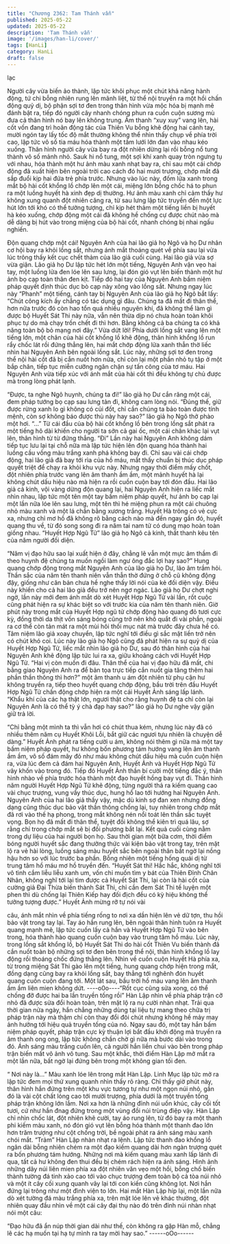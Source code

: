 ```yaml
---
title: "Chương 2362: Tam Thánh vẫn"
published: 2025-05-22
updated: 2025-05-22
description: 'Tam Thánh vẫn'
image: '/images/han-li/cover/'
tags: [HanLi]
category: HanLi
draft: false
---
```


lạc

Người cây vừa biến ảo thành, lập tức khôi phục một chút khả
năng hành động, tứ chi bỗng nhiên rung lên mãnh liệt, từ thể nội
truyền ra một hồi chấn động quỷ dị, bộ phận sợi tơ đen trong thân
hình vừa mộc hóa bị mạnh mẽ đánh bật ra, tiếp đó người cây
nhanh chóng phun ra cuồn cuộn sương mù đưa cả thân hình nó
bay lên không trung.
Âm thanh “xuy xuy” vang lên, hài cốt vốn đang trì hoãn động tác
của Thiên Vu bỗng khẽ động hai cánh tay, mười ngón tay lấy tốc
độ mắt thường không thể nhìn thấy chụp về phía trời cao, lập tức
vô số tia máu hóa thành một tấm lưới lớn đan vào nhau kéo
xuống.
Thân hình người cây vừa bay ra đột nhiên dừng lại rồi bỗng nổ
tung thành vô số mảnh nhỏ.
Sauk hi nổ tung, một sợi khí xanh quay tròn ngưng tụ với nhau,
hóa thành một hư ảnh màu xanh nhạt bay ra, chỉ sau một cái
chớp động đã xuất hiện bên ngoài trời cao cách đó hai mươi
trượng, chớp mắt đã sắp đuổi kịp hai đứa trẻ phía trước.
Nhưng vào lúc này, đốm lửa xanh trong mắt bộ hài cốt khổng lồ
chớp lên một cái, miệng lớn bỗng chốc há to phun ra một luồng
huyết hà xinh đẹp dị thường.
Hư ảnh màu xanh chỉ cảm thấy hư không xung quanh đột nhiên
căng ra, từ sau lưng lập tức truyền đến một lực hút lớn tới khó có
thể tưởng tượng, chỉ kịp hét thảm một tiếng liền bị huyết hà kéo
xuống, chớp động một cái đã không hề chống cự được chút nào
mà dễ dàng bị hút vào trong miệng của bộ hài cốt, nhanh chóng bị
nhai ngấu nghiến.

Độn quang chớp một cái!
Nguyên Anh của hai lão giả họ Ngô và họ Dư nhân cơ hội bay ra
khỏi lồng sắt, nhưng ánh mắt thoáng quét về phía sau lại vừa lúc
trông thấy kết cục chết thảm của lão giả cuối cùng.
Hai lão giả vừa sợ vừa giận.
Lão giả họ Dư lập tức hét lớn một tiếng, Nguyên Anh vặn vẹo hai
tay, một luồng lửa đen lóe lên sau lưng, lại đón gió vụt lên biến
thành một hư ảnh bọ cạp toàn thân đen kịt.
Tiếp đó hai tay của Nguyên Anh bấm niệm pháp quyết định thúc
dục bò cạp này xông vào lồng sắt.
Nhưng ngay lúc này “Phanh” một tiếng, cánh tay bị Nguyên Anh
của lão giả họ Ngô bắt lấy:
“Chút công kích ấy chẳng có tác dụng gì đâu. Chúng ta đã mất đi
thân thể, hơn nữa trước đó còn hao tổn quá nhiều nguyên khí, đã
không thể làm gì được bộ Huyết Sát Thi này nữa, vẫn nên thừa
dịp nó chưa hoàn toàn khôi phục tự do mà chạy trốn chết đi thì
hơn. Bằng không cả ba chúng ta có khả năng toàn bộ bỏ mạng
nơi đây.”
Vừa dứt lời!
Phía dưới lồng sắt vang lên một tiếng lớn, một chân của hài cốt
khổng lồ khẽ động, thân hình khổng lồ run rẩy chốc lát rồi đứng
thẳng lên, hai mắt chớp động lửa xanh thẫn thờ liếc nhìn hai
Nguyên Anh bên ngoài lồng sắt.
Lúc này, những sợi tơ đen trong thể nội hài cốt đã bị cắn nuốt hơn
nửa, chỉ còn lại một phần nhỏ tụ tập ở một bắp chân, tiếp tục
miễn cưỡng ngăn chặn sự tấn công của tơ máu.
Hai Nguyên Anh vừa tiếp xúc với ánh mắt của hài cốt thì đều
không tự chủ được mà trong lòng phát lạnh.

“Được, ta nghe Ngô huynh, chúng ta đi!” lão giả họ Dư cắn răng
một cái, đem pháp tướng bọ cạp sau lưng tản đi, không cam lòng
nói.
“Đúng thế, giữ được rừng xanh lo gì không có củi đốt, chỉ cần
chúng ta bảo toàn được tính mệnh, còn sợ không báo được thù
này hay sao?” lão giả họ Ngô thở phào một hơi.
“…”
Từ cái đầu của bộ hài cốt khổng lồ bên trong lồng sắt phát ra một
tiếng hô dài khiến cho người ta sởn cả gai ốc, một cái chân khác
lại vụt lên, thân hình từ từ đứng thẳng.
“Đi”
Lần này hai Nguyên Anh không dám tiếp tục lưu lại tại chỗ nữa
mà lập tức hiện lên độn quang hóa thành hai luồng cầu vồng màu
trắng xanh phá không bay đi.
Chỉ sau vài cái chớp động, hai lão giả đã bay tới rìa của hồ máu,
mắt thấy chuẩn bị thúc dục pháp quyết triệt để chạy ra khỏi khu
vực này.
Nhưng ngay thời điểm mấy chốt, đột nhiên phía trước vang lên
âm thanh ầm ầm, một mảnh huyết hà lại không chút dấu hiệu nào
mà hiện ra rồi cuồn cuộn bay tới đón đầu.
Hai lão giả cả kinh, vội vàng dừng độn quang lại, hai Nguyên Anh
hiện ra liếc mắt nhìn nhau, lập tức một tên một tay bấm niệm
pháp quyết, hư ảnh bọ cạp lại một lần nữa lóe lên sau lưng, một
tên thì hé miệng phun ra một cái chuông nhỏ màu xanh và một lá
chắn bằng xương trắng.
Huyết Hà trông có vẻ cực xa, nhưng chỉ mơ hồ đã không rõ bằng
cách nào mà đến ngay gần đó, huyết quang thu về, từ đó song
song đi ra năm tai nam tử có dung mạo hoàn toàn giống nhau.
“Huyết Hợp Ngũ Tử” lão giả họ Ngô cả kinh, thất thanh kêu tên
của năm người đối diện.

“Năm vị đạo hữu sao lại xuất hiện ở đây, chẳng lẽ vẫn một mực
âm thầm đi theo huynh đệ chúng ta muốn ngồi làm ngư ông đắc
lợi hay sao?” Hung quang chớp động trong mắt Nguyên Anh của
lão giả họ Dư, lão âm trầm hỏi.
Thần sắc của năm tên thanh niên vẫn thẫn thờ đứng ở chỗ cũ
không động đậy, giống như căn bản chưa hề nghe thấy lời nói
của kẻ đối diện vậy.
Điều này khiến cho cả hai lão giả đều trở nên ngơ ngác.
Lão giả họ Dư chợt nghi ngờ, lần này mới đem ánh mắt dò xét
Huyết Hợp Ngũ Tử vài lần, rốt cuộc cũng phát hiện ra sự khác
biệt so với trước kia của năm tên thanh niên.
Giờ phút này trong mắt của Huyết Hợp ngũ tử chớp động hào
quang đỏ tươi cực kỳ, đồng thời da thịt vốn sáng bóng cũng trở
nên khô quắt đi vài phần, ngoài ra cơ thể còn tản mát ra một mùi
hôi thối mục nát mà trước đây chưa hề có.
Tâm niệm lão giả xoay chuyển, lập tức nghĩ tới điều gì sắc mặt
liền trở nên có chút khó coi.
Lúc này lão giả họ Ngô cũng đã phát hiện ra sự quỷ dị của Huyết
Hợp Ngũ Tử, liếc mắt nhìn lão giả họ Dư, sau đó thân hình của
hai Nguyên Anh khẽ động lập tức lui ra xa, giữu khoảng cách với
Huyết Hợp Ngũ Tử.
“Hai vị còn muốn đi đâu. Thân thể của hai vị đạo hữu đã mất, chi
bằng giao Nguyên Anh ra để bản tọa trực tiếp cắn nuốt gia tăng
thêm hai phần thần thông thì hơn?” một âm thanh u ám đột nhiên
từ phụ cận hư không truyền ra, tiếp theo huyết quang chớp động,
bầu trời trên đầu Huyết Hợp Ngũ Tử chấn động chớp hiện ra một
cái Huyết Ảnh sáng lấp lánh.
“Khẩu khí của các hạ thật lớn, ngươi thật cho rằng huynh đệ ta
chỉ còn lại Nguyên Anh là có thể tỳ ý chà đạp hay sao?” lão giả họ
Dư nghe vậy giận giữ trả lời.

“Chỉ bằng một mình ta thì vẫn hơi có chút thua kém, nhưng lúc
này đã có nhiều thêm năm cụ Huyết Khôi Lỗi, bắt giữ các ngươi
tựu nhiên là chuyện dễ dàng.” Huyết Ảnh phát ra tiếng cười u ám,
không nói thêm gì nữa mà một tay bấm niệm pháp quyết, hư
không bốn phương tám hướng vang lên âm thanh ầm ầm, vô số
đám mây đỏ như máu không chút dấu hiệu mà cuồn cuộn hiện ra,
vừa lúc đem cả đám hai Nguyên Anh, Huyết Ảnh và Huyết Hợp
Ngũ Tử vây khốn vào trong đó.
Tiếp đó Huyết Ảnh thần bí cười một tiếng đắc ý, thân hình nhào
về phía trước hóa thành một đạo huyết hồng bay vụt đi.
Thân hình năm người Huyết Hợp Ngũ Tử khẽ động, từng người
thả ra kiếm quang cao vài chục trượng, vung vẩy thúc dục, hung
hổ lao tới hướng hai Nguyên Anh.
Nguyên Anh của hai lão giả thấy vậy, mặc dù kinh sợ đan xen
nhưng đồng dạng cũng thúc dục bảo vật thần thông chống lại, tuy
nhiên trong chớp mắt đã rơi vào thế hạ phong, trong mắt không
nén nổi toát lên thần sắc tuyệt vọng.
Bọn họ đã mất đi thân thể, tuyệt đối không thể kiên trì quá lâu, sợ
rằng chỉ trong chớp mắt sẽ bị đối phương bắt lại.
Kết quả cuối cùng nằm trong dự liệu của hai người bọn họ.
Sau thời gian một bữa cơm, thời điểm bóng người huyết sắc
đang thưởng thức vài kiện bảo vật trong tay, trên mặt lộ ra vẻ hài
lòng, luồng sáng màu huyết sắc bên ngoài thân bất ngờ lại nồng
hậu hơn so với lúc trước ba phần.
Bỗng nhiên một tiếng hống quái dị từ trung tâm hồ máu mơ hồ
truyền đến.
“Huyết Sát thi! Hắc hắc, không nghĩ tới vô tình cắm liễu liễu xanh
um, vốn chỉ muốn tìm y bát của Thiên Đỉnh Chân Nhân, không
nghĩ tới lại tìm được cả Huyết Sát Thi, lại còn là hài cốt của
cường giả Đại Thừa biến thành Sát Thi, chỉ cần đem Sát Thi tế
luyện một phen thì dù chống lại Thiên Kiếp hay đối địch đều có kỳ
hiệu không thể tưởng tượng được.” Huyết Ảnh mừng rỡ tự nói vài

câu, ánh mắt nhìn về phía tiếng rống to nơi xa dần hiện lên vẻ dữ
tợn, thu hồi bảo vật trong tay lại.
Tay áo hắn rung lên, bên ngoài thân hình tuôn ra Huyết quang
mạnh mẽ, lập tức cuốn lấy cả hắn và Huyết Hợp Ngũ Tử vào bên
trong, hóa thành hào quang cuồn cuộn bay vào trung tâm hồ máu.
Lúc này, trong lồng sắt khổng lồ, bộ Huyết Sát Thi do hài cốt
Thiên Vu biến thành đã cắn nuốt toàn bộ những sợi tơ đen bên
trong thể nội, thân hình khổng lồ lay động rồi thoáng chốc đứng
thằng lên.
Nhìn về cuồn cuộn Huyết Hà phía xa, từ trong miệng Sát Thi gào
lên một tiếng, hung quang chớp hiện trong mắt, đồng dạng cũng
bay ra khỏi lồng sắt, bay thẳng tới nghênh đón huyết quang cuồn
cuộn đang tới.
Một lát sau, bầu trời hồ máu vang lên âm thanh ầm ầm liên mien
không dứt.
----o0o----“Rốt cục cũng sửa xong, có thể chống đỡ được hai ba lần truyền
tống rồi” Hàn Lập nhìn về phía pháp trận cỡ nhỏ đã được sửa đổi
hoàn toàn, trên mặt lộ ra nụ cười nhàn nhạt.
Trải qua thời gian nửa ngày, hắn chẳng những dùng tại liệu tự
mang theo chữa trị pháp trận này mà thậm chí còn thay đổi đôi
chút nhưng không hề mảy may ảnh hưởng tới hiệu quả truyền
tống của nó.
Ngay sau đó, một tay hắn bấm niệm pháp quyết, pháp trận cực kỳ
thuận lợi bắt đầu khởi động mà truyền ra âm thanh ong ong, lập
tức không chần chờ gì nữa mà bước dài vào trong đó.
Ánh sáng màu trắng cuốn lên, cả người hắn liền chui vào bên
trong pháp trận biến mất vô ảnh vô tung.
Sau một khắc, thời điểm Hàn Lập mở mắt ra một lần nữa, bất ngờ
lại đứng bên trong một không gian tối đen.

“ Nơi này là…”
Màu xanh lóe lên trong mắt Hàn Lập. Linh Mục lập tức mở ra lập
tức đem mọi thứ xung quanh nhìn thấy rõ ràng.
Chỉ thấy giờ phút này, thân hình hắn đứng trên một khu vực
tương tự như một ngọn núi nhỏ, gần đó là vài cột chất lỏng cao
tới mười trượng, phía dưới là một truyền tống pháp trận không
lớn lắm.
Nơi xa hơn là những đỉnh núi uốn khúc, cây cối tốt tươi, cứ như
hắn đnag đứng trong một vùng đồi núi trùng điệp vậy.
Hàn Lập chỉ nhìn chốc lát, đột nhiên khẽ cười, tay áo rung lên, từ
đó bay ra một thanh phi kiếm màu xanh, nó đón gió vụt lên bỗng
hóa thành một thanh đao lớn hơn trăm trượng như cột chống trời,
bề ngoài phát ra ánh sáng màu xanh chói mắt.
“Trảm”
Hàn Lập nhàn nhạt ra lệnh.
Lập tức thanh đao khổng lồ ngân dài bỗng nhiên chém ra một đạo
kiếm quang dài hơn ngàn trượng quét ra bốn phương tám hướng.
Những nơi mà kiếm quang màu xanh lấp lánh đi qua, tất cả hư
không đen thui đều bị chém rách hiện ra ánh sáng.
Hình ảnh những dãy núi liên mien phía xa đột nhiên văn vẹo một
hồi, bỗng chố biến thành tường đá tinh xảo cao tới vào chục
trượng đem toàn bộ cả tòa núi nhỏ và một ít cây cối xung quanh
vây lại tới con kiến cũng không lọt.
Nơi hắn đứng lại trông như một đình viện to lớn.
Hai mắt Hàn Lập híp lại, một lần nữa dò xét tường đá màu trắng
phía xa, trên mặt lóe lên vẻ khác thường, đột nhiên quay đầu nhìn
về một cái cây đại thụ nào đó trên đỉnh núi nhàn nhạt nói một câu:

“Đạo hữu đã ẩn núp thời gian dài như thế, còn không ra gặp Hàn
mỗ, chẳng lẽ các hạ muốn tại hạ tự mình ra tay mời hay sao.”
------oOo------
